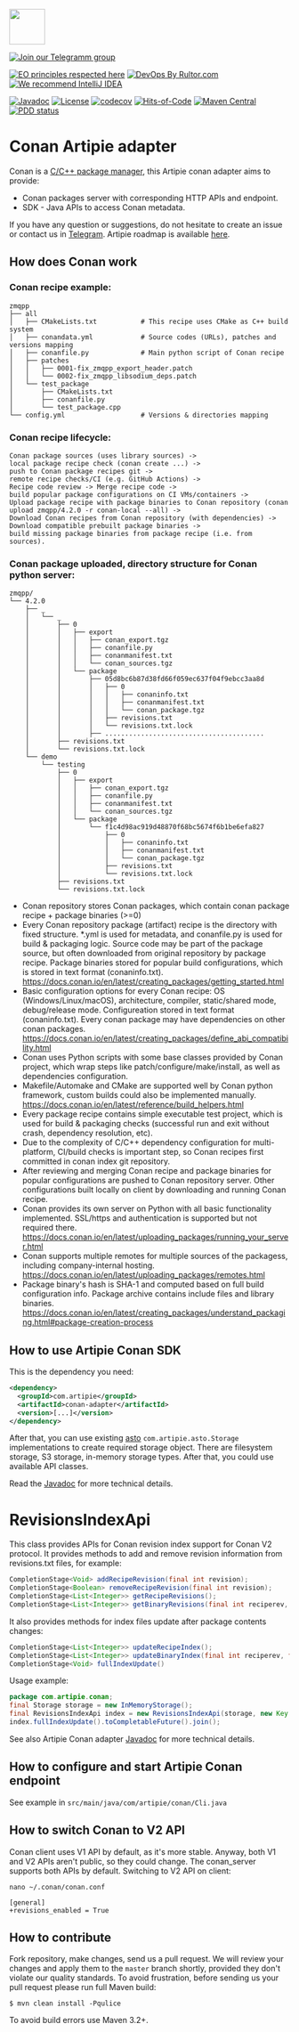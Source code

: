 <a href="http://artipie.com"><img src="https://www.artipie.com/logo.svg" width="64px" height="64px"/></a>

[![Join our Telegramm group](https://img.shields.io/badge/Join%20us-Telegram-blue?&logo=telegram&?link=http://right&link=http://t.me/artipie)](http://t.me/artipie)

[![EO principles respected here](https://www.elegantobjects.org/badge.svg)](https://www.elegantobjects.org)
[![DevOps By Rultor.com](http://www.rultor.com/b/artipie/conan-adapter)](http://www.rultor.com/p/artipie/conan-adapter)
[![We recommend IntelliJ IDEA](https://www.elegantobjects.org/intellij-idea.svg)](https://www.jetbrains.com/idea/)

[![Javadoc](http://www.javadoc.io/badge/com.artipie/conan-adapter.svg)](http://www.javadoc.io/doc/com.artipie/conan-adapter)
[![License](https://img.shields.io/badge/license-MIT-green.svg)](https://github.com/artipie/conan-adapter/blob/master/LICENSE.txt)
[![codecov](https://codecov.io/gh/artipie/conan-adapter/branch/master/graph/badge.svg)](https://codecov.io/gh/artipie/conan-adapter)
[![Hits-of-Code](https://hitsofcode.com/github/artipie/conan-adapter)](https://hitsofcode.com/view/github/artipie/conan-adapter)
[![Maven Central](https://img.shields.io/maven-central/v/com.artipie/conan-adapter.svg)](https://maven-badges.herokuapp.com/maven-central/com.artipie/conan-adapter)
[![PDD status](http://www.0pdd.com/svg?name=artipie/conan-adapter)](http://www.0pdd.com/p?name=artipie/conan-adapter)
# Conan Artipie adapter

Conan is a [C/C++ package manager](https://conan.io), this Artipie conan adapter aims to provide:
* Conan packages server with corresponding HTTP APIs and endpoint.
* SDK - Java APIs to access Conan metadata.

If you have any question or suggestions, do not hesitate to create an issue or contact us in
[Telegram](https://t.me/artipie). Artipie roadmap is available [here](https://github.com/orgs/artipie/projects/3).

## How does Conan work

### Conan recipe example:

```
zmqpp
├── all
│   ├── CMakeLists.txt           # This recipe uses CMake as C++ build system
│   ├── conandata.yml            # Source codes (URLs), patches and versions mapping
│   ├── conanfile.py             # Main python script of Conan recipe
│   ├── patches
│   │   ├── 0001-fix_zmqpp_export_header.patch
│   │   └── 0002-fix_zmqpp_libsodium_deps.patch
│   └── test_package
│       ├── CMakeLists.txt
│       ├── conanfile.py
│       └── test_package.cpp
└── config.yml                   # Versions & directories mapping
```


### Conan recipe lifecycle:

```
Conan package sources (uses library sources) -> 
local package recipe check (conan create ...) -> 
push to Conan package recipes git -> 
remote recipe checks/CI (e.g. GitHub Actions) -> 
Recipe code review -> Merge recipe code -> 
build popular package configurations on CI VMs/containers -> 
Upload package recipe with package binaries to Conan repository (conan upload zmqpp/4.2.0 -r conan-local --all) -> 
Download Conan recipes from Conan repository (with dependencies) ->
Download compatible prebuilt package binaries ->
build missing package binaries from package recipe (i.e. from sources).
```


### Conan package uploaded, directory structure for Conan python server:

```
zmqpp/
└── 4.2.0
    ├── _
    │   └── _
    │       ├── 0
    │       │   ├── export
    │       │   │   ├── conan_export.tgz
    │       │   │   ├── conanfile.py
    │       │   │   ├── conanmanifest.txt
    │       │   │   └── conan_sources.tgz
    │       │   └── package
    │       │       ├── 05d8bc6b87d38fd66f059ec637f04f9ebcc3aa8d
    │       │       │   ├── 0
    │       │       │   │   ├── conaninfo.txt
    │       │       │   │   ├── conanmanifest.txt
    │       │       │   │   └── conan_package.tgz
    │       │       │   ├── revisions.txt
    │       │       │   └── revisions.txt.lock
    │       │       ├── ........................................
    │       ├── revisions.txt
    │       └── revisions.txt.lock
    └── demo
        └── testing
            ├── 0
            │   ├── export
            │   │   ├── conan_export.tgz
            │   │   ├── conanfile.py
            │   │   ├── conanmanifest.txt
            │   │   └── conan_sources.tgz
            │   └── package
            │       └── f1c4d98ac919d48870f68bc5674f6b1be6efa827
            │           ├── 0
            │           │   ├── conaninfo.txt
            │           │   ├── conanmanifest.txt
            │           │   └── conan_package.tgz
            │           ├── revisions.txt
            │           └── revisions.txt.lock
            ├── revisions.txt
            └── revisions.txt.lock
```


* Conan repository stores Conan packages, which contain conan package recipe + package binaries (>=0)
* Every Conan repository package (artifact) recipe is the directory with fixed structure. *.yml is used for metadata, and conanfile.py is used for build & packaging logic. Source code may be part of the package source, but often downloaded from original repository by package recipe. Package binaries stored for popular build configurations, which is stored in text format (conaninfo.txt). https://docs.conan.io/en/latest/creating_packages/getting_started.html
* Basic configuration options for every Conan recipe: OS (Windows/Linux/macOS), architecture, compiler, static/shared mode, debug/release mode. Configureation stored in text format (conaninfo.txt). Every conan package may have dependencies on other conan packages. https://docs.conan.io/en/latest/creating_packages/define_abi_compatibility.html
* Conan uses Python scripts with some base classes provided by Conan project, which wrap steps like patch/configure/make/install, as well as dependencies configuration.
* Makefile/Automake and CMake are supported well by Conan python framework, custom builds could also be implemented manually. https://docs.conan.io/en/latest/reference/build_helpers.html
* Every package recipe contains simple executable test project, which is used for build & packaging checks (successful run and exit without crash, dependency resolution, etc).
* Due to the complexity of C/C++ dependency configuration for multi-platform, CI/build checks is important step, so Conan recipes first committed in conan index git repository.
* After reviewing and merging Conan recipe and package binaries for popular configurations are pushed to Conan repository server. Other configurations built locally on client by downloading and running Conan recipe.
* Conan provides its own server on Python with all basic functionality implemented. SSL/https and authentication is supported but not required there. https://docs.conan.io/en/latest/uploading_packages/running_your_server.html
* Conan supports multiple remotes for multiple sources of the packagess, including company-internal hosting. https://docs.conan.io/en/latest/uploading_packages/remotes.html
* Package binary's hash is SHA-1 and computed based on full build configuration info. Package archive contains include files and library binaries. https://docs.conan.io/en/latest/creating_packages/understand_packaging.html#package-creation-process


## How to use Artipie Conan SDK

This is the dependency you need:

```xml
<dependency>
  <groupId>com.artipie</groupId>
  <artifactId>conan-adapter</artifactId>
  <version>[...]</version>
</dependency>
```

After that, you can use existing [asto](https://github.com/artipie/asto) `com.artipie.asto.Storage` implementations to create required storage object. 
There are filesystem storage, S3 storage, in-memory storage types. After that, you could use available API classes.

Read the [Javadoc](http://www.javadoc.io/doc/com.artipie/conan-adapter)
for more technical details.

# RevisionsIndexApi

This class provides APIs for Conan revision index support for Conan V2 protocol.
It provides methods to add and remove revision information from revisions.txt files, for example:
```java
CompletionStage<Void> addRecipeRevision(final int revision);
CompletionStage<Boolean> removeRecipeRevision(final int revision);
CompletionStage<List<Integer>> getRecipeRevisions();
CompletionStage<List<Integer>> getBinaryRevisions(final int reciperev, final String hash);
```

It also provides methods for index files update after package contents changes:
```java
CompletionStage<List<Integer>> updateRecipeIndex();
CompletionStage<List<Integer>> updateBinaryIndex(final int reciperev, final String hash);
CompletionStage<Void> fullIndexUpdate()
```

Usage example:

```java
package com.artipie.conan;
final Storage storage = new InMemoryStorage();
final RevisionsIndexApi index = new RevisionsIndexApi(storage, new Key.From("zlib/1.2.11/_/_"));
index.fullIndexUpdate().toCompletableFuture().join();
```

See also Artipie Conan adapter [Javadoc](https://www.javadoc.io/doc/com.artipie/conan-adapter/latest/index.html) for more technical details.

## How to configure and start Artipie Conan endpoint

See example in `src/main/java/com/artipie/conan/Cli.java`

## How to switch Conan to V2 API

Conan client uses V1 API by default, as it's more stable. Anyway, both V1 and V2 APIs aren't public, so they could change. The conan_server supports both APIs by default.
Switching to V2 API on client:
```
nano ~/.conan/conan.conf

[general]
+revisions_enabled = True
```

## How to contribute

Fork repository, make changes, send us a pull request. We will review
your changes and apply them to the `master` branch shortly, provided
they don't violate our quality standards. To avoid frustration, before
sending us your pull request please run full Maven build:

```
$ mvn clean install -Pqulice
```

To avoid build errors use Maven 3.2+.